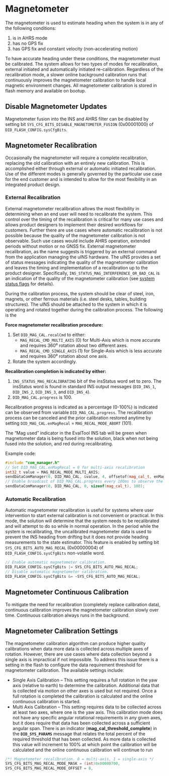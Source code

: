 # Magnetometer
The magnetometer is used to estimate heading when the system is in any of the following conditions:

1. is in AHRS mode
2. has no GPS fix
3. has GPS fix and constant velocity (non-accelerating motion)

To have accurate heading under these conditions, the magnetometer must be calibrated. The system allows for two types of modes for recalibration, external initiated and automatically initiated re-calibration. Regardless of the recalibration mode, a slower online background calibration runs that continuously improves the magnetometer calibration to handle local magnetic environment changes. All magnetometer calibration is stored in flash memory and available on bootup.

## Disable Magnetometer Updates

Magnetometer fusion into the INS and AHRS filter can be disabled by setting bit `SYS_CFG_BITS_DISABLE_MAGNETOMETER_FUSION` (0x00001000) of `DID_FLASH_CONFIG.sysCfgBits`.

## Magnetometer Recalibration
Occasionally the magnetometer will require a complete recalibration, replacing the old calibration with an entirely new calibration. This is accomplished either through external or automatic initiated recalibration. Use of the different modes is generally governed by the particular use case for the end customer and is intended to allow for the most flexibility in an integrated product design.

### External Recalibration
External magnetometer recalibration allows the most flexibility in determining when an end user will need to recalibrate the system. This control over the timing of the recalibration is critical for many use cases and allows product designers to implement their desired workflows for customers. Further there are use cases where automatic recalibration is not possible because the quality of the magnetometer calibration is not observable. Such use cases would include AHRS operation, extended periods without motion or no GNSS fix. External magnetometer recalibration, as the name suggests is triggered by an external command from the application managing the uINS hardware. The uINS provides a set of status messages indicating the quality of the magnetometer calibration and leaves the timing and implementation of a recalibration up to the product designer. Specifically, `INS_STATUS_MAG_INTERFERENCE_OR_BAD_CAL` is an indication of the quality of the magnetometer calibration (see [system status flags](../system_status/#status-flags) for details).

During the calibration process, the system should be clear of steel, iron, magnets, or other ferrous materials (i.e. steel desks, tables, building structures). The uINS should be attached to the system in which it is operating and rotated together during the calibration process. The following is the


**Force magnetometer recalibration procedure:**

1. Set `DID_MAG_CAL.recalCmd` to either:
	* `MAG_RECAL_CMD_MULTI_AXIS` (0) for Multi-Axis which is more accurate and requires 360⁰
rotation about two different axes.
	* `MAG_RECAL_CMD_SINGLE_AXIS` (1) for Single-Axis which is less accurate and requires 360⁰
rotation about one axis.
2. Rotate the system accordingly.


**Recalibration completion is indicated by either:**

1. `INS_STATUS_MAG_RECALIBRATING` bit of the insStatus word set to zero. The insStatus word is found
in standard INS output messages (`DID_INS_1`, `DID_INS_2`, `DID_INS_3`, and `DID_INS_4`).
2. `DID_MAG_CAL.progress` is 100.

Recalibration progress is indicated as a percentage (0-100%) is indicated can be observed from variable
`DID_MAG_CAL.progress`. The recalibration process can be canceled and the prior calibration restored anytime by setting `DID_MAG_CAL.enMagRecal` = `MAG_RECAL_MODE_ABORT` (101).

The “Mag used” indicator in the EvalTool INS tab will be green when magnetometer data is being fused into the solution, black when not being fused into the solution, and red during recalibrating.

Example code:

```C++
#include "com_manager.h"
// Set DID_MAG_CAL.enMagRecal = 0 for multi-axis recalibration
int32_t value = MAG_RECAL_MODE_MULTI_AXIS;
sendDataComManager(0, DID_MAG_CAL, &value, 4, offsetof(mag_cal_t, enMagRecal));
// Enable broadcast of DID_MAG_CAL.progress every 100ms to observe the percent complete
sendDataComManager(0, DID_MAG_CAL, 0, sizeof(mag_cal_t), 100);
```

### Automatic Recalibration
Automatic magnetometer recalibration is useful for systems where user intervention to start external calibration is not convenient or practical. In this mode, the solution will determine that the system needs to be recalibrated and will attempt to do so while in normal operation. In the period while the system is recalibrating, the uncalibrated magnetometer data is used to prevent the INS heading from drifting but it does not provide heading measurements to the state estimator. This feature is enabled by setting bit `SYS_CFG_BITS_AUTO_MAG_RECAL` (0x00000004) of `DID_FLASH_CONFIG.sysCfgBits` non-volatile word.

```C++
// Enable automatic magnetometer calibration.
DID_FLASH_CONFIG.sysCfgBits |= SYS_CFG_BITS_AUTO_MAG_RECAL;
// Disable automatic magnetometer calibration.
DID_FLASH_CONFIG.sysCfgBits &= ~SYS_CFG_BITS_AUTO_MAG_RECAL;
```

## Magnetometer Continuous Calibration
To mitigate the need for recalibration (completely replace calibration data), continuous calibration improves the magnetometer calibration slowly over time. Continuous calibration always runs in the background.

## Magnetometer Calibration Settings
The magnetometer calibration algorithm can produce higher quality calibrations when data more data is collected across multiple axes of rotation. However, there are use cases where data collection beyond a single axis is impractical if not impossible. To address this issue there is a setting in the flash to configure the data requirement threshold for magnetometer calibration. The available settings include:

* Single Axis Calibration – This setting requires a full rotation in the yaw axis (relative to earth) to
  determine the calibration. Additional data that is collected via motion on other axes is used but not
  required. Once a full rotation is completed the calibration is calculated and the online continuous
  calibration is started.
* Multi Axis Calibration – This setting requires data to be collected across at least two axes, where one is
  the yaw axis. This calibration mode does not have any specific angular rotational requirements in any
  given axes, but it does require that data has been collected across a sufficient angular span. There is an
  indicator (**mag_cal_threshold_complete**) in the **`DID_SYS_PARAMS`** message that relates the total percent
  of the required threshold that has been collected. As more data is collected this value will increment to 100% at which point the calibration will be calculated and the online continuous calibration will continue
  to run

```C++
/*! Magnetometer recalibration. 0 = multi-axis, 1 = single-axis */
SYS_CFG_BITS_MAG_RECAL_MODE_MASK = (int)0x00000700,
SYS_CFG_BITS_MAG_RECAL_MODE_OFFSET = 8,
```